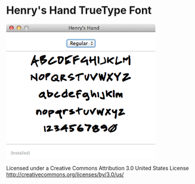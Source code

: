 # Henry's Hand TrueType Font

![](/preview.png?raw=true "Henry's Hand TTF Preview")

Licensed under a Creative Commons Attribution 3.0 United States License
http://creativecommons.org/licenses/by/3.0/us/